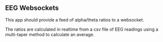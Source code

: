 ## EEG Websockets 

This app should provide a feed of alpha/theta ratios to a websocket.

The ratios are calculated in realtime from a csv file of EEG readings using a multi-taper method to calculate an average.
